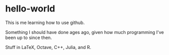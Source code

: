 # hello-world

This is me learning how to use github.

Something I should have done ages ago, given how much programming I've been up to since then.

Stuff in LaTeX, Octave, C++, Julia, and R.
